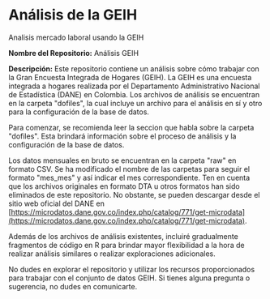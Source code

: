 # Análisis de la GEIH
Analisis mercado laboral usando la GEIH

**Nombre del Repositorio:** Análisis GEIH

**Descripción:**
Este repositorio contiene un análisis sobre cómo trabajar con la Gran Encuesta Integrada de Hogares (GEIH). 
La GEIH es una encuesta integrada a hogares realizada por el Departamento Administrativo Nacional de Estadística (DANE) en Colombia. Los archivos de análisis se encuentran en la carpeta "dofiles", la cual incluye un archivo para el análisis en sí y otro para la configuración de la base de datos.

Para comenzar, se recomienda leer la seccion que habla sobre la carpeta "dofiles". 
Esta brindará información sobre el proceso de análisis y la configuración de la base de datos.

Los datos mensuales en bruto se encuentran en la carpeta "raw" en formato CSV. Se ha modificado el nombre de las carpetas para seguir el formato "mes_mes" y así indicar el mes correspondiente. 
Ten en cuenta que los archivos originales en formato DTA u otros formatos han sido eliminados de este repositorio. 
No obstante, se pueden descargar desde el sitio web oficial del DANE en [https://microdatos.dane.gov.co/index.php/catalog/771/get-microdata](https://microdatos.dane.gov.co/index.php/catalog/771/get-microdata).

Además de los archivos de análisis existentes, incluiré gradualmente fragmentos de código en R para brindar mayor flexibilidad a la hora de realizar análisis similares o realizar exploraciones adicionales.

No dudes en explorar el repositorio y utilizar los recursos proporcionados para trabajar con el conjunto de datos GEIH. 
Si tienes alguna pregunta o sugerencia, no dudes en comunicarte.
